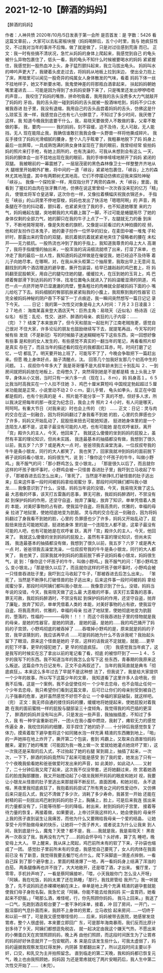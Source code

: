 # 2021-12-10【醉酒的妈妈】



【醉酒的妈妈】



作者：人神共愤 2020年/10月/5日发表于第一会所 是否首发：是 字数：5426
看这篇文章前，，大家可以去私密板块搜（妈妈喝醉后，五个小时里，我与 她疯狂性交，不过我对当年的事并不后悔，做了就是做了，只是对过往感到荒唐 而已。
正文：我一时有些搞不清状况，急忙从妈妈的身体上爬起来，我感觉到自己 的龟头被什么异物包裹住了，低头一看，我的龟头不知什么时候被要喝水的妈妈 紧紧握住，我感觉到一股热血冲上头，身子猛烈颤抖起来，我立马拔出龟头。
妈妈叫水的呻吟声更大了，我硬着头皮走过去，将妈妈从地板上拉到床边， 使出全力抱上了床，黑暗里可以闻见一股奇异的纯属女人身体散发的气味，看着 妈妈下体一丝不挂地样子，她又不断要水喝，我鬼使神差的将那瓶白酒拿起来， 扶起妈妈朝她嘴里灌进去……
可能是因为得到了水妈妈安静下来了，只是嘴里还发出咿咿唔唔的声音，， 我咬住了妈妈的嘴唇，拼命吮吸着，我用我的舌头没费多大力气就敲开了妈妈的 牙齿，我的舌头刚一碰到妈妈的舌头就被一股酒味呛到，妈妈不少口水被我吞进 肚子里，我没有退缩，我用自己的舌头品尝着妈妈的舌头，仿佛这是什么琼浆玉 液一样，我感觉自己也有七八分醉意了，不知过了多少时间，我厌倦了这样，我 知道今晚我到底要干什么，我，易晓天要做旁人不敢做的事，父辈不敢做的事， 我，要肉———- 我的妈妈，刻不容缓，迫不及待，无人可敌，无人能挡，无人 现在能阻止我，我确信谁敢拦我我会像一头野兽一样将他撕成碎片。
我反手搂住了妈妈光滑细腻的腰身，整个人几乎眩晕了，我粗暴地脱下了妈 妈身上最后一丝屏障，一具成熟饱满的熟女身体呈现在了我的眼前，我曾经经常 偷拍妈妈的照片来打手枪，有她上厕所的，也有洗澡的，可我从未想到会有这么 一天，妈妈的酮体会一丝不挂地出现在我的眼前，我的手哆哆嗦嗦地掰开了妈妈 紧闭的双腿。
我被眼前的一幕震撼了，一层层茂密的黑色森林像卫士一样整整齐齐地从大 腿根里开始朝外扩散，将中间的一道「峡谷」紧紧地包裹住，「峡谷」上方的森 林尤其地茂盛，其中有两颗树尤其地高，它们不停摆动仿佛欢迎我来探险神秘 「峡谷」。
我像一个探险家一样，用双指分开了两旁的森林，大「峡谷」里面，我看到 了猩红的血肉在张牙舞爪地，仿佛在说这里曾经一次次吞没来犯的亿万「精」兵， 使银龙将军仓皇逃窜，这次你也一样，又像拉着横幅庆祝我衣锦还乡。
手指在「峡谷」的山洞里不停地穿梭，妈妈也发出了快活地「嗯嗯阿啊」的 声音，两条腿在不住的抖动着，颤抖着，也紧紧夹住了我的手，也不知道她哪里 来的力气，妈妈蜷起左腿，突地朝我的大鸡霸上踹了一脚，不过可能是蜷腿用尽 了她的身体仅剩的全部力气，她的脚只在我的牛子上点了一下，左腿就无力的垂 到床下，不断地晃呀晃呀，像是失败者的旗帜，又像是以前看过的大神拍摄的视 频，他和好友扮作日本鬼子，她的妻子扮作一位怀孕的妇女，在麦田中被一堆鬼 子轮奸时，那露出来的雪白的双腿，抵抗着抵抗着就紧紧地夹住了侵略者的腰在 未松开——无力抵抗。一股热流也冲到了我的手指上，我知道我尊贵的母上大人 高潮了，我将手指缓慢的抽出来，一股浑浊的涓涓细流就喷了出来，打湿了床单， 也冲走了我的最后一丝人性，我知道妈妈这样做是在催促我，她已经迫不及待等 着儿子向她尽孝。在哪啊，对，在我从床头柜第二个抽屉里，我取出早上无意间 乱翻找到的两个酒店赠送的避孕套，撕开包装袋，给早已雄赳赳的鸡巴套上，将 妈妈翻至屁股朝天，用自己的腿勾住她的腿，缓缓拉大，在压到她的玉背上，鸡 巴顺着臀部滑下到达妈妈的下体，找准位置龟头就进入了妈妈温暖湿滑的阴道， 鸡巴一点一点挤开她早已湿漉漉的肉壁，整条粗壮的肉棒就全部被妈妈下面的小 嘴儿给吃了下去。妈妈细腻的臀部肌肤紧紧贴我的小腹上，我观察到我的性器官 已完全被妈妈神秘的阴户吞下不留下一丁点痕迹，我一瞬间突然想写一篇日记记 录下今天。
……
日记：我的第一次性交对象是母上大人时间：７月２３日凌晨３：２７地点： 海南某喜来登大酒店天气：巨热主角：易晓天（近似名）杨诗涵（近似名）
标签：乱伦、性交、迷奸、醉酒的母亲、疯狂的儿子内容：……（完）？？
结束了本来放弃了，但今天和朋友一起批判了江南老贼拖更，感觉自己很对 不住大家，许多论坛的朋友也鼓励继续写下去，就提笔再战，今天写的时候有些 发烧（不是新冠）写的时候脑子迷迷糊糊地写下这些东西，突一回想好像有些事 是和别的女人发生的，有些感觉不真实的一翻当年的笔记，再看看照片却是真实 存在了，而且当年的描述看的现在的我都面红耳赤，呵，时间打磨了记忆，一切 都乱了。明天要开始上班了，可能写不了了，今晚会争取把下一篇赶出来。但愿 晚上身体好点，脑子清醒点，汰。
回答几个加我好友那几个初高中生的问题。
１、叔叔你今年多大了
我是哥哥懂不是大叔年龄未到三十别乱叫
２、一到房间就把妈妈放在地板上，恋母憋久了，突然得到她是不是都是精 虫上头我上学早，身体从小又弱，当时只有一米六多一点（现在１。８ｍ），妈 妈身高１。６５比我当时高我实在一个人拉不住她
３、鸡巴十厘米算短吗
中国规定勃起超过５厘米功能就是正常，小说里动不动２０ｃｍ，婴儿手臂， 龟头如拳头，反正在中国都是假的，也有个别真的是
４、照片能不能分享一下
真的不想，但好多人求，所以我决定把每年的那一夜定为纪念日，我会上传 照片２４小时，有人问是哪天，呵呵呵。有重大节日（对我来说）时也会上传的
（完）
……
正文：日记：灵与肉的交合在这一刻融合，因为将妈妈翻过了身我看不到她 的脸，心里的负罪感也少了许多，妈妈又开始乱动了，屁股扭来扭去可能她知道， 挺进她身体里的是一个连陌生人都不是，这辈子最没有可能的人吧，也有可能她 是在欢呼雀跃，离开「宫」殿许久的主人，今天，他回来了。
我就这么傻傻的坐到妈妈的屁股上，虽然有丰富的理论知识，但尚未实践， 我连最基本的抽插都没有做，我想到了很久以前，我五岁？六岁？或是再大一点 时，爸爸领我去澡堂洗澡，一位叔叔夸我的牛牛是条小银龙，同行的大人都笑了， 我也笑了，回家我就冲到妈妈的面前脱下裤子说妈妈看小银龙，妈妈很生气，说 到：「像你这个坏孩子的牛牛，叫做小野鸡。」我不服气的问：「那小野鸡怎么 变小银龙。」
「那是很久以后了，而且就你这样的坏孩子做坏事时，小野鸡会被一只怪兽 吞进肚子里」我吓到立马收起了牛子，「那被吞进去后怎么出来」，「笨死了， 当然是不断挣扎打破怪兽的肚子逃出来」后来这件事一段时间被妈妈拿给闺蜜分 享，那段时间阿姨们都叫我小银龙……
我像意识到了什么，没错，妈妈当年说的没错，今天，我易晓天做了这么最 大恶极的坏事，该天打五雷轰的恶事，罪无可赦，我趁妈妈醉酒时，不禁没有起 到保护妈妈的作用，还坚守自盗，抛弃了廉耻，放弃了知识，单单凭借着人类的 本能，对美好事物的占有欲，使我监守自盗，将我高贵的，优雅的，幸福的母亲 拉进了地狱里，使她彻底地变为肮脏。
灵与肉的交合在这一刻融合，因为将妈妈翻过了身我看不到她的脸，心里的 负罪感也少了许多，妈妈又开始乱动了，屁股扭来扭去可能她知道，挺进她身体 里的是一个连陌生人都不是，这辈子最没有可能的人吧，也有可能她是在欢呼雀 跃，离开「宫」殿许久的主人，今天，他回来了。
我就这么傻傻的坐到妈妈的屁股上，虽然有丰富的理论知识，但尚未实践， 我连最基本的抽插都没有做，我想到了很久以前，我五岁？六岁？或是再大一点 时，爸爸领我去澡堂洗澡，一位叔叔夸我的牛牛是条小银龙，同行的大人都笑了， 我也笑了，回家我就冲到妈妈的面前脱下裤子说妈妈看小银龙，妈妈很生气，说 到：「像你这个坏孩子的牛牛，叫做小野鸡。」我不服气的问：「那小野鸡怎么 变小银龙。」「那是很久以后了，而且就你这样的坏孩子做坏事时，小野鸡会被 一只怪兽吞进肚子里」我吓到立马收起了牛子，「那被吞进去后怎么出来」， 「笨死了，当然是不断挣扎打破怪兽的肚子逃出来」后来这件事一段时间被妈妈 拿给闺蜜分享，那段时间阿姨们都叫我小银龙……
我像意识到了什么，没错，妈妈当年说的没错，今天，我易晓天做了这么最 大恶极的坏事，该天打五雷轰的恶事，罪无可赦，我趁妈妈醉酒时，不禁没有起 到保护妈妈的作用，还坚守自盗，抛弃了廉耻，放弃了知识，单单凭借着人类的 本能，对美好事物的占有欲，使我监守自盗，将我高贵的，优雅的，幸福的母亲 拉进了地狱里，使她彻底地变为肮脏的，堕落的，性福的————母狗！！！！
而这个将我吞进肚子里的怪物就是我的母亲，是她的性器官，是她的阴道， 是她的逼，是她的……我的鸡巴捅开了妈妈的子宫颈，小野鸡彻底的被吞掉了 ……吞噬掉小野鸡的是，原来就是妈妈的子宫，我早该猜到的，我应该再早点 ……可是妈妈她为什么不告诉我呢？我抬起头留下了眼泪，原来这个怪兽是她的 子宫，这样的话我说不定就能，就能……更早的犯下坏事，更早的侵犯她了，更 早的彻底疯狂。
（完）
我感觉我当年疯了，这是我写的时候实在忘了拿出以前的笔记看了看，彻底 的被惊吓到了——１４、５岁的我写下的东西。我不知道当年的我怎么会写下这 些东西，青春期的我原来这么叛逆。这篇会作为日记发布，正文不会再叙述了。
当年的我简直就是典韦「彻底疯狂」。本来这么多年过去了早就不是这种想 法了，但我说了，我是给大家提供一个少年的故事，所以写下这篇少年的文章， 我知道看了这里许多人会喷我，但我不后悔，这是一个案例，我不会促使任何一 个少年去恋母，也不会阻止任何一个少年去恋母，我只希望你们看到这篇文章， 后可已让你们的母亲别受到被自己儿子强暴的危害，迷奸虽然感觉不好但不会让 一个幸福的家庭破裂，就这样吧。
（完）
正文：我无师自通的搂住妈妈的腰，缓缓地将她提起来，使她屁股对着我跪 在我的面前蜜桃一样的屁股与腿部呈三十度倾角，我觉得我的鸡巴插的更深了， 醉酒的妈妈并没有叫出声，只是发出一些声音，我抽抽插差，不知过了多久，我 有一种宇宙重新初开，一团火在我小腹中燃烧，我射了，瘫软无力的感觉传遍全 身，我枕住妈妈的细腰，双手捏住了她的奶子……
十分钟后我感觉恢复了体力，摸索着取下避孕套将这个如同猪水泡一样充满 精液的东西撇到地上，「啪」的一声她摔在地上炸开了，撕开第二个包装，套到 鸡霸上，又取来白酒害怕妈妈醒来，灌到了她的嘴里（可能因为我一晚上做一次 爱就给她灌点她烧坏了胃），这一次我还是采取的后入式，不过抬起了她的右腿 架到肩上，抽插了起来，一次次，一下下，醉酒的妈妈竟然叫了起来可能是感受 到了我的爱，她发出了只有一个个夜晚我偷看她和爸爸做爱时发出来的声音，如 此美妙，如此动人……
又射了，二十分钟后我又爬了起来，这次我不仅没带套，还将她翻过来，欣 赏着她酒后的脸庞胸部腰肢，我又开始搅动起了小银龙我掰开妈妈的眼皮和她对 视，我要让小银龙从怪兽的肚子里逃出来那就得不断反抗，直面困难，和她对视， 永不退缩，黑夜里我彻底疯狂了，我抱着妈妈尝试了所有男女之间的性爱动作， 又仿佛后来只是后入式，我记不清做了多少次，消耗了多少寿命，我甚至一开始 还能在射精的前一刻拔出鸡巴射到妈妈的肚子上，胸脯上，脸上，可是后来我连 拔出来的力量都没有了，只能等待那一刻的降临，射出来，射到妈妈的子宫里， 接着等待力量的恢复，再接着做，如果要说，上帝讨厌我这样的人，她会使我的 母亲怀上我的孩子直到诞生让我痛苦，而他为什么又要赐给我母亲一个爱的结晶， 让她享受十月怀胎做母亲的快乐，让她将一个孩子养大，或者说主为什么让我来 到人间，我到底是什么，魔鬼？天使？都不是，我……我就是我，我是易晓天！
黑夜再一次吞没了我，我再没有力气了……妈妈会怀孕吗？头好疼，算了先 睡吧，晚安母上大人。
早上醒来，我从床上爬起，鸡巴前所未有的软了下来，子孙袋也缩成了一团。
感觉肚子里前所未有的空虚，我感觉自己要死了，女人的肉体在我面前已没 有了新意，我觉得我要去餐厅吃点什么，爬下床脚底一滑差点摔倒，一看自己踩 到了那个避孕套上，里面的精液爆了一地，再一看妈妈身上结满了浑浊的白茄， 两条腿像再也并不拢了，大大地敞开，还是喂了酒，才出来。
餐厅里，丁零零，手机铃声响了，一看是蔡阿姨接听，「喂，小天我敲你门 怎么没人开呀」「阿姨，我在吃饭，妈妈太累了还在熟睡」「那行，我找房管给 我开门」我一听就急了，先不说妈妈还赤裸裸地躺在床上，单单是地上两个充满 精液的避孕套就能使我们母子身败名裂。我急忙说「阿姨，你能不能去给我妈妈 买一盒胃药，她看起来不舒服。」「喝那么酒，难怪呢，行，你先照顾你妈妈， 我马上回来。」我送了一口气，先跑到酒店柜台要了一套干净的床单，接着，冲 回了房间，一开门，一股淫靡的气息扑面而来，我顾不上身体的劳累，立马收拾 起来房间……一切终于和以前一样了，可是我又感觉哪怪怪的……
后来，妈妈被带去医院，她感冒发烧胃疼，整个人很虚弱，本来要立即回广 东，可是那年海南暴雨，我们反而比原计划多待了９天，阿姨们都想逛免税店， 就一起决定由我这个嫌天气热，不愿出来的小懒蛋白天在宾馆照顾妈妈，晚上再 由他们照顾，而这段时间医生为了让胃疼的妈妈好好休息就开了一包安眠药，本 来是应该发生些什么，可我太虚弱了，妈妈的逼据我观察发现红得发肿，内阴甚 至都翻出来了，所以这段时间主要以手奸，口交，和乳交为主并拍照留念。
直到临走的第二天晚，我和妈妈都已恢复元气，晚上也由我照顾她，妈妈因 为还是胃疼就吃了两片安眠药后，我人生中第二次性交开始了……（未完）。



